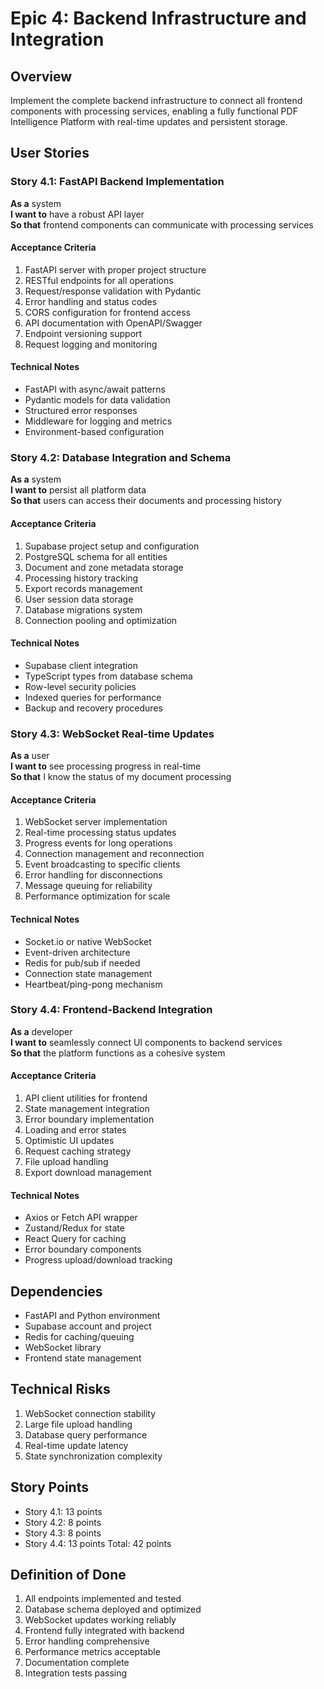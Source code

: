# Epic 4: Backend Infrastructure and Integration

## Overview
Implement the complete backend infrastructure to connect all frontend components with processing services, enabling a fully functional PDF Intelligence Platform with real-time updates and persistent storage.

## User Stories

### Story 4.1: FastAPI Backend Implementation
**As a** system  
**I want to** have a robust API layer  
**So that** frontend components can communicate with processing services

#### Acceptance Criteria
1. FastAPI server with proper project structure
2. RESTful endpoints for all operations
3. Request/response validation with Pydantic
4. Error handling and status codes
5. CORS configuration for frontend access
6. API documentation with OpenAPI/Swagger
7. Endpoint versioning support
8. Request logging and monitoring

#### Technical Notes
- FastAPI with async/await patterns
- Pydantic models for data validation
- Structured error responses
- Middleware for logging and metrics
- Environment-based configuration

### Story 4.2: Database Integration and Schema
**As a** system  
**I want to** persist all platform data  
**So that** users can access their documents and processing history

#### Acceptance Criteria
1. Supabase project setup and configuration
2. PostgreSQL schema for all entities
3. Document and zone metadata storage
4. Processing history tracking
5. Export records management
6. User session data storage
7. Database migrations system
8. Connection pooling and optimization

#### Technical Notes
- Supabase client integration
- TypeScript types from database schema
- Row-level security policies
- Indexed queries for performance
- Backup and recovery procedures

### Story 4.3: WebSocket Real-time Updates
**As a** user  
**I want to** see processing progress in real-time  
**So that** I know the status of my document processing

#### Acceptance Criteria
1. WebSocket server implementation
2. Real-time processing status updates
3. Progress events for long operations
4. Connection management and reconnection
5. Event broadcasting to specific clients
6. Error handling for disconnections
7. Message queuing for reliability
8. Performance optimization for scale

#### Technical Notes
- Socket.io or native WebSocket
- Event-driven architecture
- Redis for pub/sub if needed
- Connection state management
- Heartbeat/ping-pong mechanism

### Story 4.4: Frontend-Backend Integration
**As a** developer  
**I want to** seamlessly connect UI components to backend services  
**So that** the platform functions as a cohesive system

#### Acceptance Criteria
1. API client utilities for frontend
2. State management integration
3. Error boundary implementation
4. Loading and error states
5. Optimistic UI updates
6. Request caching strategy
7. File upload handling
8. Export download management

#### Technical Notes
- Axios or Fetch API wrapper
- Zustand/Redux for state
- React Query for caching
- Error boundary components
- Progress upload/download tracking

## Dependencies
- FastAPI and Python environment
- Supabase account and project
- Redis for caching/queuing
- WebSocket library
- Frontend state management

## Technical Risks
1. WebSocket connection stability
2. Large file upload handling
3. Database query performance
4. Real-time update latency
5. State synchronization complexity

## Story Points
- Story 4.1: 13 points
- Story 4.2: 8 points
- Story 4.3: 8 points
- Story 4.4: 13 points
Total: 42 points

## Definition of Done
1. All endpoints implemented and tested
2. Database schema deployed and optimized
3. WebSocket updates working reliably
4. Frontend fully integrated with backend
5. Error handling comprehensive
6. Performance metrics acceptable
7. Documentation complete
8. Integration tests passing